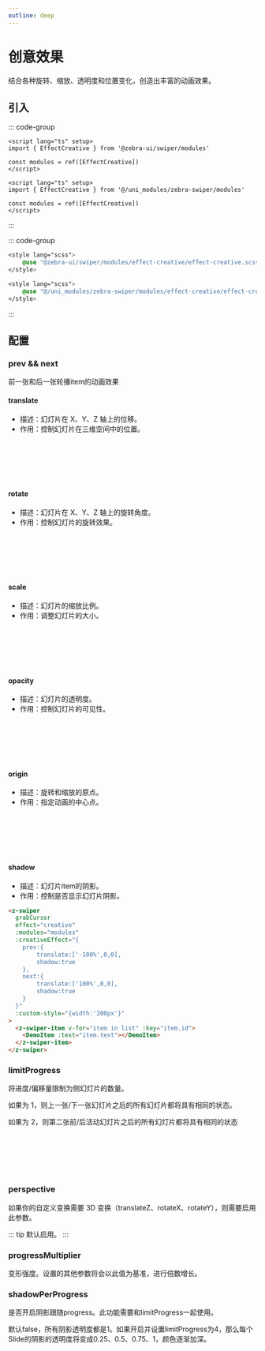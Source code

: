 ```yaml
---
outline: deep
---
```


# 创意效果

结合各种旋转、缩放、透明度和位置变化，创造出丰富的动画效果。

<script setup>
  import {
   ref
  } from 'vue';
  import {
  EffectCreative
} from '@zebra-ui/swiper/modules'

  const list = ref(Array.from({
   length: 5
  }).map((item, index) => {

    return {
     text: `Slide ${index + 1}` ,
     id: index + 1
    }

   }
  ))
  const modules = ref([EffectCreative])

  const swiperInstance = ref({})

  const onSwiper = (swiper, name)=>{
    swiperInstance.value[name] = swiper;
  }
</script>

<style lang="scss">
    @use "@zebra-ui/swiper/modules/effect-creative/effect-creative.scss";
</style>

## 引入

<!--@include: ./../.vitepress/mixins/modulesTip.md-->

::: code-group

```vue [npm]
<script lang="ts" setup>
import { EffectCreative } from '@zebra-ui/swiper/modules'

const modules = ref([EffectCreative])
</script>
```

```vue [uni_modules]
<script lang="ts" setup>
import { EffectCreative } from '@/uni_modules/zebra-swiper/modules'

const modules = ref([EffectCreative])
</script>
```

:::

::: code-group

```css [npm]
<style lang="scss">
    @use "@zebra-ui/swiper/modules/effect-creative/effect-creative.scss";
</style>
```

```css [uni_modules]
<style lang="scss">
    @use "@/uni_modules/zebra-swiper/modules/effect-creative/effect-creative.scss";
</style>
```

:::

## 配置

### prev && next

前一张和后一张轮播item的动画效果

<ComponentInfo type="Object" value="-"></ComponentInfo>

#### translate

<ComponentInfo type="(string | number)[]" value="-"></ComponentInfo>

- 描述：幻灯片在 X、Y、Z 轴上的位移。
- 作用：控制幻灯片在三维空间中的位置。

<DemoBlock expanded>
<div style="padding:40px;">
<z-swiper grabCursor effect="creative" :modules="modules" :creativeEffect="{
    prev:{
        translate:['-100%',50,-100]
    },
    next:{
        translate:['100%',150,100]
    }
  }" :custom-style="{width:'200px'}">
  <z-swiper-item v-for="item in list" :key="item.id">
    <DemoItem :text="item.text"></DemoItem>
  </z-swiper-item>
</z-swiper>
</div>
<template #code>

```html
<z-swiper
  grabCursor
  effect="creative"
  :modules="modules"
  :creativeEffect="{
    prev:{
        translate:['-100%',50,-100]
    },
    next:{
        translate:['100%',150,100]
    }
  }"
  :custom-style="{width:'200px'}"
>
  <z-swiper-item v-for="item in list" :key="item.id">
    <DemoItem :text="item.text"></DemoItem>
  </z-swiper-item>
</z-swiper>
```

  </template>

</DemoBlock>

#### rotate

<ComponentInfo type="number[]" value="-"></ComponentInfo>

- 描述：幻灯片在 X、Y、Z 轴上的旋转角度。
- 作用：控制幻灯片的旋转效果。

<DemoBlock expanded>
<div style="padding:40px;">
<z-swiper grabCursor effect="creative" :modules="modules" :creativeEffect="{
    prev:{
        translate:['-100%',0,0],
        rotate:[0,0,100]
    },
    next:{
        translate:['100%',0,0],
        rotate:[0,0,100]
    }
  }" :custom-style="{width:'200px'}">
  <z-swiper-item v-for="item in list" :key="item.id">
    <DemoItem :text="item.text"></DemoItem>
  </z-swiper-item>
</z-swiper>
</div>
<template #code>

```html
<z-swiper
  grabCursor
  effect="creative"
  :modules="modules"
  :creativeEffect="{
    prev:{
        translate:['-100%',0,0],
        rotate:[0,0,100]
    },
    next:{
        translate:['100%',0,0],
        rotate:[0,0,100]
    }
  }"
  :custom-style="{width:'200px'}"
>
  <z-swiper-item v-for="item in list" :key="item.id">
    <DemoItem :text="item.text"></DemoItem>
  </z-swiper-item>
</z-swiper>
```

  </template>

</DemoBlock>

#### scale

<ComponentInfo type="number" value="-"></ComponentInfo>

- 描述：幻灯片的缩放比例。
- 作用：调整幻灯片的大小。

<DemoBlock expanded>
<div style="padding:40px;">
<z-swiper grabCursor effect="creative" :modules="modules" :creativeEffect="{
    prev:{
        translate:['-100%',0,0],
        scale:0.5
    },
    next:{
        translate:['100%',0,0],
        scale:10
    }
  }" :custom-style="{width:'200px'}">
  <z-swiper-item v-for="item in list" :key="item.id">
    <DemoItem :text="item.text"></DemoItem>
  </z-swiper-item>
</z-swiper>
</div>
<template #code>

```html
<z-swiper
  grabCursor
  effect="creative"
  :modules="modules"
  :creativeEffect="{
    prev:{
        translate:['-100%',0,0],
        scale:0.5
    },
    next:{
        translate:['100%',0,0],
        scale:10
    }
  }"
  :custom-style="{width:'200px'}"
>
  <z-swiper-item v-for="item in list" :key="item.id">
    <DemoItem :text="item.text"></DemoItem>
  </z-swiper-item>
</z-swiper>
```

  </template>

</DemoBlock>

#### opacity

<ComponentInfo type="number" value="-"></ComponentInfo>

- 描述：幻灯片的透明度。
- 作用：控制幻灯片的可见性。

<DemoBlock expanded>
<div style="padding:40px;">
<z-swiper grabCursor effect="creative" :modules="modules" :creativeEffect="{
    prev:{
        translate:['-100%',0,0],
        opacity:0.1
    },
    next:{
        translate:['100%',0,0],
        opacity:0.1
    }
  }" :custom-style="{width:'200px'}">
  <z-swiper-item v-for="item in list" :key="item.id">
    <DemoItem :text="item.text"></DemoItem>
  </z-swiper-item>
</z-swiper>
</div>
<template #code>

```html
<z-swiper
  grabCursor
  effect="creative"
  :modules="modules"
  :creativeEffect="{
    prev:{
        translate:['-100%',0,0],
        opacity:0.1
    },
    next:{
        translate:['100%',0,0],
        opacity:0.1
    }
  }"
  :custom-style="{width:'200px'}"
>
  <z-swiper-item v-for="item in list" :key="item.id">
    <DemoItem :text="item.text"></DemoItem>
  </z-swiper-item>
</z-swiper>
```

  </template>

</DemoBlock>

#### origin

<ComponentInfo type="string" value="-"></ComponentInfo>

- 描述：旋转和缩放的原点。
- 作用：指定动画的中心点。

<DemoBlock expanded>
<div style="padding:40px;">
<z-swiper grabCursor effect="creative" :modules="modules" :creativeEffect="{
    prev:{
        translate:['-100%',0,0],
        scale:0,
        origin:'left top'
    },
    next:{
        translate:['100%',0,0],
        scale:0,
        origin:'right bottom'
    }
  }" :custom-style="{width:'200px'}">
  <z-swiper-item v-for="item in list" :key="item.id">
    <DemoItem :text="item.text"></DemoItem>
  </z-swiper-item>
</z-swiper>
</div>
<template #code>

```html
<z-swiper
  grabCursor
  effect="creative"
  :modules="modules"
  :creativeEffect="{
    prev:{
        translate:['-100%',0,0],
        scale:0,
        origin:'left top'
    },
    next:{
        translate:['100%',0,0],
        scale:0,
        origin:'right bottom'
    }
  }"
  :custom-style="{width:'200px'}"
>
  <z-swiper-item v-for="item in list" :key="item.id">
    <DemoItem :text="item.text"></DemoItem>
  </z-swiper-item>
</z-swiper>
```

  </template>

</DemoBlock>

#### shadow

<ComponentInfo type="boolean" value="-"></ComponentInfo>

- 描述：幻灯片item的阴影。
- 作用：控制是否显示幻灯片阴影。

```html
<z-swiper
  grabCursor
  effect="creative"
  :modules="modules"
  :creativeEffect="{
    prev:{
        translate:['-100%',0,0],
        shadow:true
    },
    next:{
        translate:['100%',0,0],
        shadow:true
    }
  }"
  :custom-style="{width:'200px'}"
>
  <z-swiper-item v-for="item in list" :key="item.id">
    <DemoItem :text="item.text"></DemoItem>
  </z-swiper-item>
</z-swiper>
```

### limitProgress

将进度/偏移量限制为侧幻灯片的数量。

如果为 1，则上一张/下一张幻灯片之后的所有幻灯片都将具有相同的状态。

如果为 2，则第二张前/后活动幻灯片之后的所有幻灯片都将具有相同的状态

<ComponentInfo type="number" value="1"></ComponentInfo>

<DemoBlock expanded>
<div style="padding:40px;">
<z-swiper grabCursor effect="creative" :slidesPerView="3" :modules="modules" :creativeEffect="{
    prev:{
        translate:['-100%',0,100]
    },
    next:{
        translate:['100%',0,-100]
    },
    limitProgress:2
  }" :custom-style="{width:'300px'}">
  <z-swiper-item v-for="item in list" :key="item.id">
    <DemoItem :text="item.text"></DemoItem>
  </z-swiper-item>
</z-swiper>
</div>
<template #code>

```html
<z-swiper
  grabCursor
  effect="creative"
  :slidesPerView="3"
  :modules="modules"
  :creativeEffect="{
    prev:{
        translate:['-100%',0,100]
    },
    next:{
        translate:['100%',0,-100]
    },
    limitProgress:2
  }"
  :custom-style="{width:'300px'}"
>
  <z-swiper-item v-for="item in list" :key="item.id">
    <DemoItem :text="item.text"></DemoItem>
  </z-swiper-item>
</z-swiper>
```

  </template>

</DemoBlock>

### perspective

如果你的自定义变换需要 3D 变换（translateZ、rotateX、rotateY），则需要启用此参数。

::: tip
默认启用。
:::

<ComponentInfo type="boolean" value="true"></ComponentInfo>

### progressMultiplier

变形强度。设置的其他参数将会以此值为基准，进行倍数增长。

<ComponentInfo type="number" value="1"></ComponentInfo>

### shadowPerProgress

是否开启阴影跟随progress。此功能需要和limitProgress一起使用。

默认false，所有阴影透明度都是1。如果开启并设置limitProgress为4，那么每个Slide的阴影的透明度将变成0.25、0.5、0.75、1，颜色逐渐加深。

<ComponentInfo type="boolean" value="false"></ComponentInfo>
